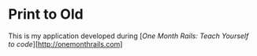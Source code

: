 # Print to Old

This is my application developed during 
[*One Month Rails: Teach Yourself to code*][http://onemonthrails.com]